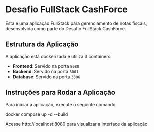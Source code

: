 # Desafio FullStack CashForce

Esta é uma aplicação FullStack para gerenciamento de notas fiscais, desenvolvida como parte do Desafio FullStack CashForce.

## Estrutura da Aplicação

A aplicação está dockerizada e utiliza 3 containers:

- **Frontend**: Servido na porta `8080`
- **Backend**: Servido na porta `3001`
- **Database**: Servido na porta `3306`

## Instruções para Rodar a Aplicação

Para iniciar a aplicação, execute o seguinte comando:


docker compose up -d --build

Acesse http://localhost:8080 para visualizar a interface da aplicação.
